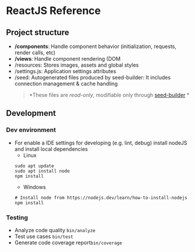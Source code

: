 # ReactJS Reference

## Project structure

-   **/components**: Handle component behavior (initialization, requests, render calls, etc)
-   **/views**: Handle component rendering (DOM
-   /resources: Stores images, assets and global styles
-   /settings.js: Application settings attributes
-   /seed: Autogenerated files produced by seed-builder: It includes connection management & cache handling
    >   *These files are *read-only*, modifiable only through [seed-builder](./040-seed-builder.md) *
    
## Development

### Dev environment

-   For enable a IDE settings for developing (e.g. lint, debug) install nodeJS and install local dependencies
    -   Linux
    ```shell
    sudo apt update
    sudo apt install node
    npm install
    ```
    -   Windows
    ```shell
    # Install node from https://nodejs.dev/learn/how-to-install-nodejs
    npm install
    ```
    
### Testing

-   Analyze code quality `bin/analyze`
-   Test use cases `bin/test`
-   Generate code coverage report`bin/coverage`